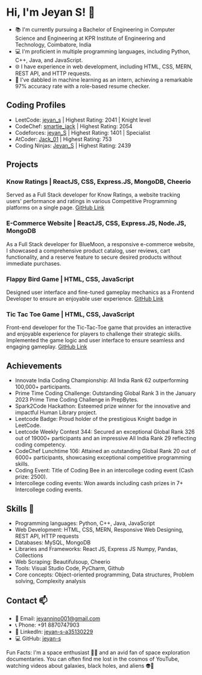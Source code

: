 # Hi, I'm Jeyan S! 👋

- 📚 I'm currently pursuing a Bachelor of Engineering in Computer Science and Engineering at KPR Institute of Engineering and Technology, Coimbatore, India
- 💻 I'm proficient in multiple programming languages, including Python, C++, Java, and JavaScript.
- 🌐 I have experience in web development, including HTML, CSS, MERN, REST API, and HTTP requests.
- 🤖 I've dabbled in machine learning as an intern, achieving a remarkable 97% accuracy rate with a role-based resume checker.

## Coding Profiles

- LeetCode: [jeyan_s](https://leetcode.com/jeyan_s) | Highest Rating: 2041 | Knight level
- CodeChef: [smartie_jack](https://codechef.com/users/smartie_jack) | Highest Rating: 2054
- Codeforces: [jeyan_S](https://codeforces.com/profile/jeyan_s) | Highest Rating: 1401 | Specialist
- AtCoder: [Jack_01](https://atcoder.jp/users/Jack_01) | Highest Rating: 753
- Coding Ninjas: [Jeyan_S](https://codingninjas.com/studio/profile/Jeyan_S) | Highest Rating: 2439

## Projects

### Know Ratings | ReactJS, CSS, Express.JS, MongoDB, Cheerio
Served as a Full Stack developer for Know Ratings, a website tracking users' performance and ratings in various Competitive Programming platforms on a single page. [GitHub Link](https://github.com/jeyan-s/Know-Your-Ratings)

### E-Commerce Website | ReactJS, CSS, Express.JS, Node.JS, MongoDB
As a Full Stack developer for BlueMoon, a responsive e-commerce website, I showcased a comprehensive product catalog, user reviews, cart functionality, and a reserve feature to secure desired products without immediate purchases. 

### Flappy Bird Game | HTML, CSS, JavaScript
Designed user interface and fine-tuned gameplay mechanics as a Frontend Developer to ensure an enjoyable user experience. [GitHub Link](https://github.com/jeyan-s/Flappy-Bird)

### Tic Tac Toe Game | HTML, CSS, JavaScript
Front-end developer for the Tic-Tac-Toe game that provides an interactive and enjoyable experience for players to challenge their strategic skills. Implemented the game logic and user interface to ensure seamless and engaging gameplay. [GitHub Link](https://github.com/jeyan-s/Tic-Tac-Toe)

## Achievements

- Innovate India Coding Championship: All India Rank 62 outperforming 100,000+ participants.
- Prime Time Coding Challenge: Outstanding Global Rank 3 in the January 2023 Prime Time Coding Challenge in PrepBytes. 
- Spark2Code Hackathon: Esteemed prize winner for the innovative and impactful Human Library project. 
- Leetcode Badge: Proud holder of the prestigious Knight badge in LeetCode. 
- Leetcode Weekly Contest 344: Secured an exceptional Global Rank 326 out of 19000+ participants and an impressive All India Rank 29 reflecting coding competency.
- CodeChef Lunchtime 106: Attained an outstanding Global Rank 20 out of 6000+ participants, showcasing exceptional competitive programming skills.
- Coding Event: Title of Coding Bee in an intercollege coding event (Cash prize: 2500).
- Intercollege coding events: Won awards including cash prizes in 7+ Intercollege coding events.

## Skills 🚀

- Programming languages: Python, C++, Java, JavaScript
- Web Development: HTML, CSS, MERN, Responsive Web Designing, REST API, HTTP requests
- Databases: MySQL, MongoDB
- Libraries and Frameworks: React JS, Express JS Numpy, Pandas, Collections
- Web Scraping: Beautifulsoup, Cheerio
- Tools: Visual Studio Code, PyCharm, Github
- Core concepts: Object-oriented programming, Data structures, Problem solving, Complexity analysis

## Contact 📫

- 📧 Email: jeyannino001@gmail.com
- 📞 Phone: +91 8870747903
- 💼 LinkedIn: [jeyan-s-a35130229](https://linkedin.com/in/jeyan-s-a35130229)
- 💻 GitHub: [jeyan-s](https://github.com/jeyan-s)

Fun Facts: I'm a space enthusiast 🚀🌌 and an avid fan of space exploration documentaries. You can often find me lost in the cosmos of YouTube, watching videos about galaxies, black holes, and aliens 👽🌠
